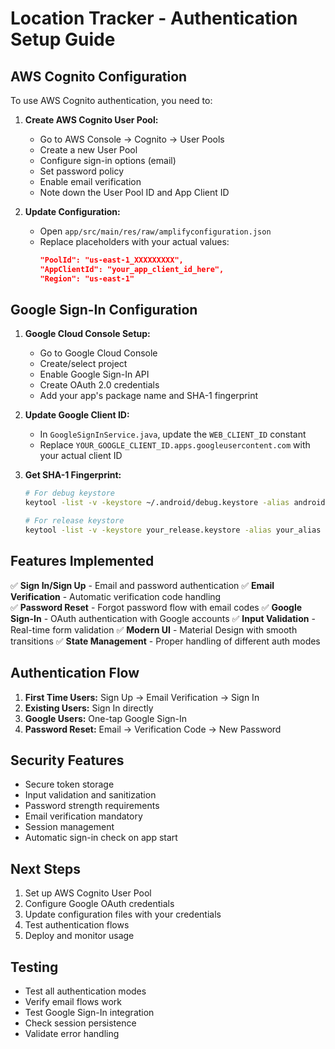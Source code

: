 # Location Tracker - Authentication Setup Guide

## AWS Cognito Configuration

To use AWS Cognito authentication, you need to:

1. **Create AWS Cognito User Pool:**
   - Go to AWS Console → Cognito → User Pools
   - Create a new User Pool
   - Configure sign-in options (email)
   - Set password policy
   - Enable email verification
   - Note down the User Pool ID and App Client ID

2. **Update Configuration:**
   - Open `app/src/main/res/raw/amplifyconfiguration.json`
   - Replace placeholders with your actual values:
     ```json
     "PoolId": "us-east-1_XXXXXXXXX",
     "AppClientId": "your_app_client_id_here",
     "Region": "us-east-1"
     ```

## Google Sign-In Configuration

1. **Google Cloud Console Setup:**
   - Go to Google Cloud Console
   - Create/select project
   - Enable Google Sign-In API
   - Create OAuth 2.0 credentials
   - Add your app's package name and SHA-1 fingerprint

2. **Update Google Client ID:**
   - In `GoogleSignInService.java`, update the `WEB_CLIENT_ID` constant
   - Replace `YOUR_GOOGLE_CLIENT_ID.apps.googleusercontent.com` with your actual client ID

3. **Get SHA-1 Fingerprint:**
   ```bash
   # For debug keystore
   keytool -list -v -keystore ~/.android/debug.keystore -alias androiddebugkey -storepass android -keypass android
   
   # For release keystore
   keytool -list -v -keystore your_release.keystore -alias your_alias
   ```

## Features Implemented

✅ **Sign In/Sign Up** - Email and password authentication
✅ **Email Verification** - Automatic verification code handling  
✅ **Password Reset** - Forgot password flow with email codes
✅ **Google Sign-In** - OAuth authentication with Google accounts
✅ **Input Validation** - Real-time form validation
✅ **Modern UI** - Material Design with smooth transitions
✅ **State Management** - Proper handling of different auth modes

## Authentication Flow

1. **First Time Users:** Sign Up → Email Verification → Sign In
2. **Existing Users:** Sign In directly
3. **Google Users:** One-tap Google Sign-In
4. **Password Reset:** Email → Verification Code → New Password

## Security Features

- Secure token storage
- Input validation and sanitization
- Password strength requirements
- Email verification mandatory
- Session management
- Automatic sign-in check on app start

## Next Steps

1. Set up AWS Cognito User Pool
2. Configure Google OAuth credentials  
3. Update configuration files with your credentials
4. Test authentication flows
5. Deploy and monitor usage

## Testing

- Test all authentication modes
- Verify email flows work
- Test Google Sign-In integration
- Check session persistence
- Validate error handling
